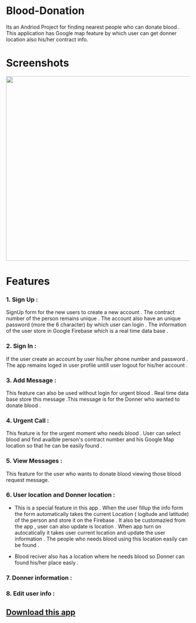 # Blood-Donation
 Its an Andriod Project for finding nearest people who can donate blood . This application has Google map feature by which user can get donner location also his/her contract info.

# Screenshots 
<img src="https://user-images.githubusercontent.com/47663440/98243135-b9a43000-1f97-11eb-9fd1-c539b62be8d2.jpg" width="900" height="505"/>

# Features

### 1. Sign Up : 

   SignUp form for the new users to create a new account . The contract number of the person remains unique . The account also have an unique password (more the 6 character) by which user can login . The information of the user store in Google Firebase which is a real time data base .   

### 2. Sign In : 
   
   If the user create an account by user his/her phone number and password . The app remains loged in user profile untill user logout for his/her account . 

### 3. Add Message : 

This feature can also be used without login for urgent blood . Real time data base store this message .This message is for the Donner who wanted to donate blood . 

### 4. Urgent Call : 

This feature is for the urgent moment who needs blood . User can select blood and find availble person's contract number and his Google Map location so that he can be easily found . 

### 5. View Messages : 

This feature for the user who wants to donate blood viewing those blood request message. 

### 6. User location and Donner location : 

- This is a special feature in this app . When the user fillup the info form the form automatically takes the current Location ( logitude and latitude) of the person and store it on the Firebase . It also be customazied from the app , user can also update is location .
When app turn on autocatically it takes user current location and update the user information . The people who needs blood using this location easily can be found . 

- Blood reciver also has a location where he needs blood so Donner can found his/her place easly . 

### 7. Donner information : 



### 8. Edit user info : 





## [Download this app ]( https://drive.google.com/file/d/1okfdtyw67KmiwPCkfiTsyPQU0inhOkM6/view?usp=sharing)

